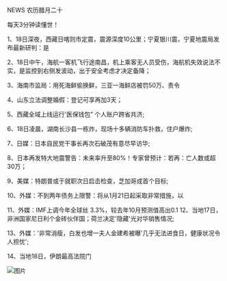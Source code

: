 NEWS 农历腊月二十

每天3分钟读懂世！

1、18日深夜，西藏日喀则市定震，震源深度10公里；宁夏银川震，宁夏地震局发布最新研判：是

2、18日中午，海航一客机飞行途南昌，机上乘客无人员受伤，海航机失效说法不实，是监控到右侧发波动，出于安全考虑才决定备降；

3、海南市监局：用死海鲜偷换鲜，三亚一海鲜店被罚50万、责令

4、山东立法调整婚假：登记可享再加3天；

5、西藏全域上线运行'医保钱包” 个人账户跨省共济;

6、18日凌晨，湖南长沙县一栋炸，现场十多辆消防车扑救，住户爆炸;

7、日媒：日本自民党干事长再次石破茂有意尽早访华;

8、日本再发特大地震警告：未来率升至80%！专家曾预计：若再：亡人数或超30万；

9、美媒：特朗普或于就职次日启击检查，芝加哥成首个目标;

10、外媒：不到两年债务上限警：将从1月21日起采取非常措施，以

11、外媒：IMF上调今年全球丝 3.3%，较去年10月预测值高出0.1 12、当地17日，非洲国家尼日利个金砖伙伴国；荷兰决定'隐藏'光对华销售情况;

13、外媒：'非常消瘦，白发也增一夫人金建希被曝'几乎无法进食日，健康状况令人担忧';

14、当地18日，伊朗最高法院门

![图片](https://api.03c3.cn/api/zb)
